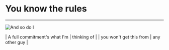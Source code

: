 # You know the rules

***

![And so do I](https://media.tenor.com/x8v1oNUOmg4AAAAe/rickroll-roll.png)

| A full commitment's what I'm |  thinking of  |
|   you won't get this from    | any other guy |
